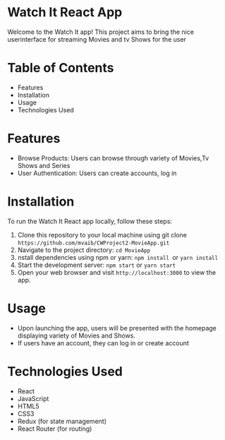 # Watch It  React App

Welcome to the Watch It app! This project aims to bring the nice userinterface for streaming Movies and tv Shows for the user

# Table of Contents
<ul>
  <li>Features</li>
  <li>Installation</li>
  <li>Usage</li>
  <li>Technologies Used</li>
</ul>

# Features
<ul>
  <li>Browse Products: Users can browse through variety of Movies,Tv Shows and Series</li>
  <li>User Authentication: Users can create accounts, log in</li>
</ul>

# Installation

To run the  Watch It React app locally, follow these steps:

1. Clone this repository to your local machine using git clone `https://github.com/mvaib/CWProject2-MovieApp.git`
2. Navigate to the project directory: `cd MovieApp`
3. nstall dependencies using npm or yarn: `npm install `or `yarn install`
4. Start the development server: `npm start` or `yarn start`
5. Open your web browser and visit `http://localhost:3000` to view the app.

# Usage
<ul>
  <li>Upon launching the app, users will be presented with the homepage displaying variety of Movies and Shows.</li>
  <li>If users have an account, they can log in or create account</li>
</ul>

# Technologies Used
<ul>
  <li>React</li>
  <li>JavaScript </li>
  <li>HTML5</li>
  <li>CSS3</li>
  <li>Redux (for state management)</li>
  <li>React Router (for routing)</li>
</ul>
